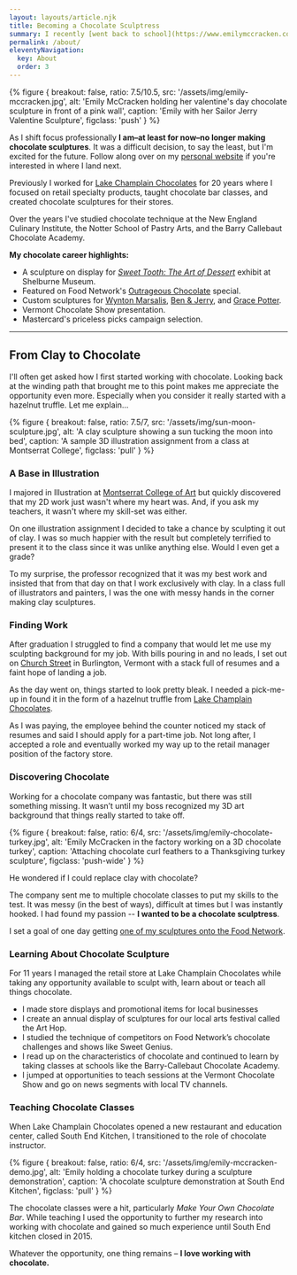 ```yaml
---
layout: layouts/article.njk
title: Becoming a Chocolate Sculptress
summary: I recently [went back to school](https://www.emilymccracken.com "Emily McCracken Artist Website") to earn my teaching license for K-12 art education. My art teachers always had a profound impact on me and their guideance is what eventually led me to be able to make art out of chocolate. Now I'm hoping I can help kids find their creative spark.
permalink: /about/
eleventyNavigation:
  key: About
  order: 3
---
```




{% figure {
    breakout: false,
    ratio: 7.5/10.5,
    src: '/assets/img/emily-mccracken.jpg',
    alt: 'Emily McCracken holding her valentine\'s day chocolate sculpture in front of a pink wall',
    caption: 'Emily with her Sailor Jerry Valentine Sculpture',
    figclass: 'push'
} %}

As I shift focus professionally **I am&#8211;at least for now&#8211;no longer making chocolate sculptures**. It was a difficult decision, to say the least, but I'm excited for the future. Follow along over on my [personal website](https://emilymccracken.com "My personal website") if you're interested in where I land next.

Previously I worked for [Lake Champlain Chocolates](http://www.lakechamplainchocolates/) for 20 years where I focused on retail specialty products, taught chocolate bar classes, and created chocolate sculptures for their stores.

Over the years I've studied chocolate technique at the New England Culinary Institute, the Notter School of Pastry Arts, and the Barry Callebaut Chocolate Academy.

**My chocolate career highlights:**

* A sculpture on display for [_Sweet Tooth: The Art of Dessert_](https://shelburnemuseum.org/exhibition/sweet-tooth-art-dessert/) exhibit at Shelburne Museum.
* Featured on Food Network's [Outrageous Chocolate](https://www.foodnetwork.com/shows/outrageous/episodes/chocolate) special.
* Custom sculptures for [Wynton Marsalis](/posts/2010/chocolate-trumpet-for-wyton-marsalis/), [Ben &amp; Jerry](/posts/2011/ben-jerry-chocolate-portraits/), and [Grace Potter](/posts/2012/grand-point-north-review/).
* Vermont Chocolate Show presentation.
* Mastercard's priceless picks campaign selection.

---

## From Clay to Chocolate

I'll often get asked how I first started working with chocolate. Looking back at the winding path that brought me to this point makes me appreciate the opportunity even more. Especially when you consider it really started with a hazelnut truffle. Let me explain...

{% figure {
    breakout: false,
    ratio: 7.5/7,
    src: '/assets/img/sun-moon-sculpture.jpg',
    alt: 'A clay sculpture showing a sun tucking the moon into bed',
    caption: 'A sample 3D illustration assignment from a class at Montserrat College',
    figclass: 'pull'
} %}

### A Base in Illustration

I majored in Illustration at [Montserrat College of Art](http://montserrat.edu/) but quickly discovered that my 2D work just wasn't where my heart was. And, if you ask my teachers, it wasn't where my skill-set was either.

On one illustration assignment I decided to take a chance by sculpting it out of clay. I was so much happier with the result but completely terrified to present it to the class since it was unlike anything else. Would I even get a grade?

To my surprise, the professor recognized that it was my best work and insisted that from that day on that I work exclusively with clay. In a class full of illustrators and painters, I was the one with messy hands in the corner making clay sculptures.

### Finding Work

After graduation I struggled to find a company that would let me use my sculpting background for my job. With bills pouring in and no leads, I set out on [Church Street](http://www.churchstmarketplace.com/) in Burlington, Vermont with a stack full of resumes and a faint hope of landing a job.

As the day went on, things started to look pretty bleak. I needed a pick-me-up in found it in the form of a hazelnut truffle from [Lake Champlain Chocolates](http://www.lakechamplainchocolates.com/).

As I was paying, the employee behind the counter noticed my stack of resumes and said I should apply for a part-time job. Not long after, I accepted a role and eventually worked my way up to the retail manager position of the factory store.

### Discovering Chocolate

Working for a chocolate company was fantastic, but there was still something missing. It wasn’t until my boss recognized my 3D art background that things really started to take off.

{% figure {
    breakout: false,
    ratio: 6/4,
    src: '/assets/img/emily-chocolate-turkey.jpg',
    alt: 'Emily McCracken in the factory working on a 3D chocolate turkey',
    caption: 'Attaching chocolate curl feathers to a Thanksgiving turkey sculpture',
    figclass: 'push-wide'
} %}

He wondered if I could replace clay with chocolate?

The company sent me to multiple chocolate classes to put my skills to the test. It was messy (in the best of ways), difficult at times but I was instantly hooked. I had found my passion -- **I wanted to be a chocolate sculptress**.

I set a goal of one day getting [one of my sculptures onto the Food Network](/journal/2015/02/a-dream-come-true/).

### Learning About Chocolate Sculpture

For 11 years I managed the retail store at Lake Champlain Chocolates while taking any opportunity available to sculpt with, learn about or teach all things chocolate.

* I made store displays and promotional items for local businesses
* I create an annual display of sculptures for our local arts festival called the Art Hop.
* I studied the technique of competitors on Food Network’s chocolate challenges and shows like Sweet Genius.
* I read up on the characteristics of chocolate and continued to learn by taking classes at schools like the Barry-Callebaut Chocolate Academy.
* I jumped at opportunities to teach sessions at the Vermont Chocolate Show and go on news segments with local TV channels.

### Teaching Chocolate Classes

When Lake Champlain Chocolates opened a new restaurant and education center, called South End Kitchen, I transitioned to the role of chocolate instructor.

{% figure {
    breakout: false,
    ratio: 6/4,
    src: '/assets/img/emily-mccracken-demo.jpg',
    alt: 'Emily holding a chocolate turkey during a sculpture demonstration',
    caption: 'A chocolate sculpture demonstration at South End Kitchen',
    figclass: 'pull'
} %}

The chocolate classes were a hit, particularly _Make Your Own Chocolate Bar_. While teaching I used the opportunity to further my research into working with chocolate and gained so much experience until South End kitchen closed in 2015.

Whatever the opportunity, one thing remains – **I love working with chocolate.**

